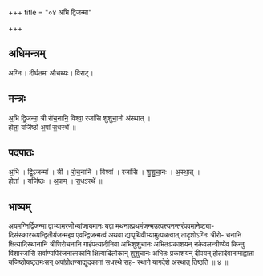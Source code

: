 +++
title = "०४ अभि द्विजन्मा"

+++
## अधिमन्त्रम्
अग्निः। दीर्घतमा औचथ्यः। विराट्।

## मन्त्रः
अ॒भि द्वि॒जन्मा॒ त्री रो॑च॒नानि॒ विश्वा॒ रजां॑सि शुशुचा॒नो अ॑स्थात् ।  
होता॒ यजि॑ष्ठो अ॒पां स॒धस्थे॑ ॥

## पदपाठः
अ॒भि । द्वि॒ऽजन्मा॑ । त्री । रो॒च॒नानि॑ । विश्वा॑ । रजां॑सि । शु॒शु॒चा॒नः । अ॒स्था॒त् ।  
होता॑ । यजि॑ष्ठः । अ॒पाम् । स॒धऽस्थे॑ ॥

## भाष्यम्
अयमग्निर्द्विजन्मा द्वाभ्यामरणीभ्यांजायमानः यद्वा मथनात्प्रथमंजन्मउत्पत्त्यनन्तरंपवमानेष्ट्या- दिसंस्काररूपन्द्वितीयंजन्मइव एवन्द्विजन्मत्वं अथवा द्यापृथिवीभ्यामुत्पन्नत्वात् तादृशोऽग्निः त्रीरो- चनानि क्षित्यादिस्थानानि त्रीणिरोचनानि गार्हपत्यादीनिवा अभिशुशुचानः अभितःप्रकाशयन् नकेवलन्त्रीण्येव किन्तु विशारजांसि सर्वाण्यपिरंजनात्मकानि क्षित्यादिलोकान् शुशुचानः अभितः प्रकाशयन् दीपयन् होतादेवानामाह्वाता यजिष्ठोयष्टृतमःसन् अपांप्रोक्षण्याद्युदकानां सधस्थे सह- स्थाने यागदेशे अस्थात् तिष्ठति ॥ ४ ॥